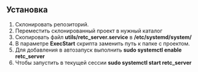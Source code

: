 ## Установка

1. Склонировать репозиторий.
2. Переместить склонированный проект в нужный каталог
3. Скопировать файл **utils/retc_server.service**  в **/etc/systemd/system/**
4. В параметре **ExecStart** скрипта заменить путь к папке с проектом.
5. Для добавления в автозапуск выполнить **sudo systemctl enable retc_server** 
6. Чтобы запустить в текущей сессии  **sudo systemctl start retc_server** 

